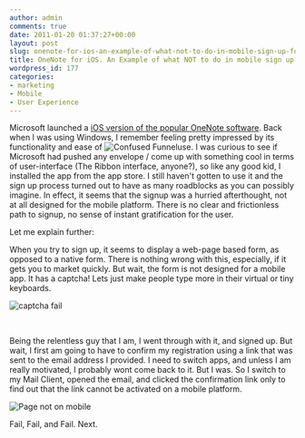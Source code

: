 ```yaml
---
author: admin
comments: true
date: 2011-01-20 01:37:27+00:00
layout: post
slug: onenote-for-ios-an-example-of-what-not-to-do-in-mobile-sign-up-forms
title: OneNote for iOS. An Example of what NOT to do in mobile sign up forms
wordpress_id: 177
categories:
- marketing
- Mobile
- User Experience
---
```


Microsoft launched a [iOS version of the popular OneNote software](http://lifehacker.com/5737162/microsoft-onenote-comes-to-the-iphone). Back when I was using Windows, I remember feeling pretty impressed by its functionality and ease of ![Confused Funnel](http://www.startupproductmanager.com/wp-content/uploads/2011/01/confused_funnel.jpg)use. I was curious to see if Microsoft had pushed any envelope / come up with something cool in terms of user-interface (The Ribbon interface, anyone?), so like any good kid, I installed the app from the app store. I still haven't gotten to use it and the sign up process turned out to have as many roadblocks as you can possibly imagine. In effect, it seems that the signup was a hurried afterthought, not at all designed for the mobile platform. There is no clear and frictionless path to signup, no sense of instant gratification for the user.




Let me explain further:




When you try to sign up, it seems to display a web-page based form, as opposed to a native form. There is nothing wrong with this, especially, if it gets you to market quickly. But wait, the form is not designed for a mobile app. It has a captcha! Lets just make people type more in their virtual or tiny keyboards.




![captcha fail](http://www.startupproductmanager.com/wp-content/uploads/2011/01/captcha-fail.png)




 




Being the relentless guy that I am, I went through with it, and signed up. But wait, I first am going to have to confirm my registration using a link that was sent to the email address I provided. I need to switch apps, and unless I am really motivated, I probably wont come back to it. But I was. So I switch to my Mail Client, opened the email, and clicked the confirmation link only to find out that the link cannot be activated on a mobile platform.




![Page not on mobile](http://www.startupproductmanager.com/wp-content/uploads/2011/01/Page-not-on-mobile.png)




Fail, Fail, and Fail. Next.
